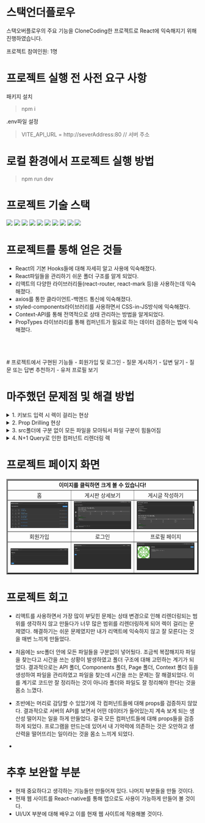 # 스택언더플로우

스택오버플로우의 주요 기능을 CloneCoding한 프로젝트로 React에 익숙해지기 위해 진행하였습니다.

프로젝트 참여인원: 1명

# 프로젝트 실행 전 사전 요구 사항
패키지 설치
> npm i

.env파일 설정
> VITE_API_URL = http://severAddress:80 // 서버 주소
# 로컬 환경에서 프로젝트 실행 방법
> npm run dev

# 프로젝트 기술 스택
<div dir="auto">
<img src="https://img.shields.io/badge/Vite-646CFF?style=for-the-badge&logo=Vite&logoColor=white">
<img src="https://img.shields.io/badge/Node.js-339933?style=for-the-badge&logo=Node.js&logoColor=white">
<img src="https://img.shields.io/badge/React-61DAFB?style=for-the-badge&logo=React&logoColor=white">
<img src="https://img.shields.io/badge/HTML5-E34F26?style=for-the-badge&logo=HTML5&logoColor=white">
<img src="https://img.shields.io/badge/CSS3-1572B6?style=for-the-badge&logo=CSS3&logoColor=white">
<img src="https://img.shields.io/badge/JavaScript-F7DF1E?style=for-the-badge&logo=JavaScript&logoColor=white">
<img src="https://img.shields.io/badge/Axios-5A29E4?style=for-the-badge&logo=Axios&logoColor=white">
<img src="https://img.shields.io/badge/styled--components-DB7093?style=for-the-badge&logo=styled-components&logoColor=white">
<img src="https://img.shields.io/badge/react--markdown-000000?style=for-the-badge&logo=react&logoColor=white">
<img src="https://img.shields.io/badge/prop--types-4285F4?style=for-the-badge&logo=react&logoColor=white">


</div>

# 프로젝트를 통해 얻은 것들
- React의 기본 Hooks들에 대해 자세히 알고 사용에 익숙해졌다.
- React파일들을 관리하기 쉬운 폴더 구조를 알게 되었다.
- 리액트의 다양한 라이브러리들(react-router, react-mark 등)을 사용하는데 익숙해졌다.
- axios를 통한 클라이언트-백엔드 통신에 익숙해졌다.
- styled-components라이브러리를 사용하면서 CSS-in-JS방식에 익숙해졌다.
- Context-API를 통해 전역적으로 상태 관리하는 방법을 알게되었다.
- PropTypes 라이브러리를 통해 컴퍼넌트가 필요로 하는 데이터 검증하는 법에 익숙해졌다.
<br>
<br>
<br>
# 프로젝트에서 구현된 기능들
- 회원가입 및 로그인
- 질문 게시하기
- 답변 달기
- 질문 또는 답변 추천하기
- 유저 프로필 보기

# 마주했던 문제점 및 해결 방법
<details>
  <summary>1. 키보드 입력 시 렉이 걸리는 현상</summary>

알게된 것:
- 리액트 컴퍼넌트 내에서 상태변경에 따라 리렌더링이 되는 작동 방식에 대해 이해하게 됨.

해결 방법:  
- 기존 컴퍼넌트로부터 키보드 입력을 받는 부분을 새로운 컴퍼넌트로 분리
- 새로운 컴퍼넌트로 분리하는 것이 어려울 경우 React.memo를 이용한 리렌더링 방지

</details>

<details>
  <summary>2. Prop Drilling 현상</summary>

알게된 것:
- 리액트에서는 전역적으로 상태관리를 하는 것을 도와주는 Context API가 존재함.
- Redux와 같은 상태 관리 라이브러리에 대해 알게 됨.

해결 방법:  
- 많은 자식들 간에 공유되는 상태의 경우 Context-API를 통해 관리하여 Prop Drilling 현상을 방지

</details>

<details>
  <summary>3. src폴더에 구분 없이 모든 파일을 모아둬서 파일 구분이 힘들어짐</summary>

알게된 것:
- 가능한 각 파일들을 목적에 따라 구분해서 폴더에 적재하는 것이 유지보수와 가독성 측에서 도움이 됨.
- 좋은 폴더 구조를 가지는 것의 중요성을 알게됨.

해결 방법:  
- src폴더 내에 파일들을 구분할 수 있는 폴더를 만듦
- api폴더의 경우 서버와 통신하는 로직들이 담겨 있음
- components의 경우 리액트 컴퍼넌트들을 모아둠
- components내에도 containers폴더와 presentaions폴더가 존재
- containers폴더는 상태 관리를 하는 컴퍼넌트를 presentations은 표현 하는 컴퍼넌트를 모아둠.
- pages 폴더에는 각 페이지 컴퍼넌트를 모아둠.

</details>

<details>
  <summary>4. N+1 Query로 인한 컴퍼넌트 리렌더링 렉</summary>

알게된 것:
- React에서 부모 컴퍼넌트에서 한 번에 데이터를 가져오지 않고 자식들을 통해 재귀적으로 데이터를 서버에 요청해서 처리하는 것은 리렌더링을 N+1만큼 발생시키고 렉을 유발할 수 있음. 
  N+1 Query문제가 프론트에서도 문제가 되는 것임.

해결 방법:  
- 부모가 데이터를 한 번에 가져와서 가져온 데이터를 자식들에게 props로 넘겨주는 방식을 통해 리렌더링을 최소화함.

</details>

# 프로젝트 페이지 화면
<table border="3">
  <tbody>
  <tr align="center">
    <td colspan=3><b>이미지를 클릭하면 크게 볼 수 있습니다!</b></td>
  </tr>
  <tr align="center">
    <td width="300">홈</td>
    <td width="300">게시판 상세보기</td>
    <td width="300">게시글 작성하기</td>
  </tr>
  <tr>
    <td><img src='./pictures/질문목록 페이지.png'></td>
    <td><img src='./pictures/질문 페이지.png'></td>
    <td><img src='./pictures/질문 작성 페이지.png'></td>
  </tr>
  <tr align="center">
    <td>회원가입</td>
    <td>로그인</td>
    <td>프로필 페이지</td>
  </tr>
  <tr>
    <td><img src='./pictures/회원가입.png'></td>
    <td><img src='./pictures/로그인.png'></td>
    <td><img src='./pictures/프로필 페이지.png'></td>
  </tr>
</table>

# 프로젝트 회고
- 리액트를 사용하면서 가장 많이 부딪힌 문제는 상태 변경으로 인해 리렌더링되는 범위를 생각하지 않고 만들다가 너무 많은 범위를 리렌더링하게 되어 렉이 걸리는 문제였다. 해결하기는 쉬운 문제였지만 내가 리액트에 익숙하지 않고 잘 모른다는 것을 매번 느끼게 만들었다.

- 처음에는 src폴더 안에 모든 파일들을 구분없이 넣어뒀다. 조금씩 복잡해지자 파일을 찾는다고 시간을 쓰는 상황이 발생하였고 폴더 구조에 대해 고민하는 계기가 되었다. 결과적으로는 API 폴더, Components 폴더, Page 폴더, Context 폴더 등을 생성하여 파일을 관리하였고 파일을 찾는데 시간을 쓰는 문제는 잘 해결되었다. 이를 계기로 코드만 잘 정리하는 것이 아니라 폴더와 파일도 잘 정리해야 한다는 것을 몸소 느꼈다.

- 초반에는 머리로 감당할 수 있었기에 각 컴퍼넌트들에 대해 props를 검증하지 않았다. 결과적으로 서버의 API를 보면서 어떤 데이터가 들어있는지 계속 보게 되는 생산성 떨어지는 일을 하게 만들었다. 결국 모든 컴퍼넌트들에 대해 props들을 검증하게 되었다. 프로그램을 만드는데 있어서 내 기억력에 의존하는 것은 오만하고 생산력을 떨어뜨리는 일이라는 것을 몸소 느끼게 되었다.
- 
# 추후 보완할 부분
- 현재 중요하다고 생각하는 기능들만 만들어져 있다. 나머지 부분들을 만들 것이다.
- 현재 웹 사이트를 React-native를 통해 앱으로도 사용이 가능하게 만들어 볼 것이다.
- UI/UX 부분에 대해 배우고 이를 현재 웹 사이트에 적용해볼 것이다.